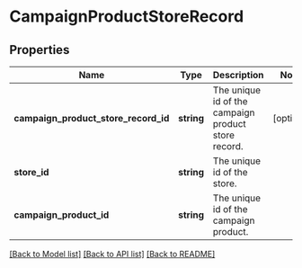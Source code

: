 # CampaignProductStoreRecord

## Properties
Name | Type | Description | Notes
------------ | ------------- | ------------- | -------------
**campaign_product_store_record_id** | **string** | The unique id of the campaign product store record. | [optional] 
**store_id** | **string** | The unique id of the store. | 
**campaign_product_id** | **string** | The unique id of the campaign product. | 

[[Back to Model list]](../../README.md#documentation-for-models) [[Back to API list]](../../README.md#documentation-for-api-endpoints) [[Back to README]](../../README.md)

